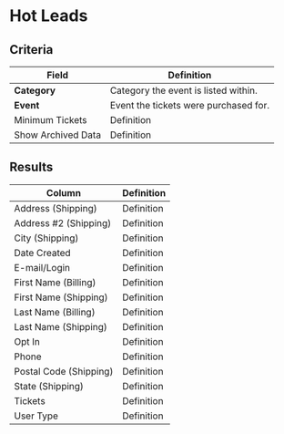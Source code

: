 # Hot Leads

## Criteria

| **Field** | **Definition** |
| --- | --- |
| **Category** | Category the event is listed within. |
| **Event** | Event the tickets were purchased for. |
| Minimum Tickets | Definition |
| Show Archived Data | Definition |

## Results

| **Column** | **Definition** |
| --- | --- |
| Address \(Shipping\) | Definition |
| Address \#2 \(Shipping\) | Definition |
| City \(Shipping\) | Definition |
| Date Created | Definition |
| E-mail/Login | Definition |
| First Name \(Billing\) | Definition |
| First Name \(Shipping\) | Definition |
| Last Name \(Billing\) | Definition |
| Last Name \(Shipping\) | Definition |
| Opt In | Definition |
| Phone | Definition |
| Postal Code \(Shipping\) | Definition |
| State \(Shipping\) | Definition |
| Tickets | Definition |
| User Type | Definition |

